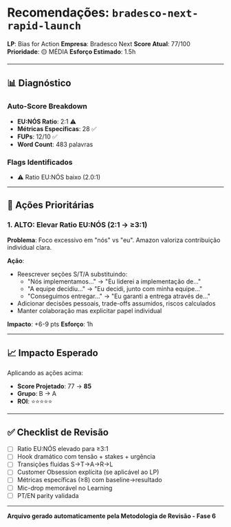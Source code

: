 # Recomendações: `bradesco-next-rapid-launch`

**LP**: Bias for Action
**Empresa**: Bradesco Next
**Score Atual**: 77/100
**Prioridade**: 🟡 MÉDIA
**Esforço Estimado**: 1.5h

---

## 📊 Diagnóstico

### Auto-Score Breakdown
- **EU:NÓS Ratio**: 2:1 ⚠️
- **Métricas Específicas**: 28 ✅
- **FUPs**: 12/10 ✅
- **Word Count**: 483 palavras

### Flags Identificados
- ⚠️ Ratio EU:NÓS baixo (2.0:1)

---

## 🎯 Ações Prioritárias


### 1. ALTO: Elevar Ratio EU:NÓS (2:1 → ≥3:1)

**Problema**: Foco excessivo em "nós" vs "eu". Amazon valoriza contribuição individual clara.

**Ação**:
- Reescrever seções S/T/A substituindo:
  - "Nós implementamos..." → "Eu liderei a implementação de..."
  - "A equipe decidiu..." → "Eu decidi, junto com minha equipe..."
  - "Conseguimos entregar..." → "Eu garanti a entrega através de..."
- Adicionar decisões pessoais, trade-offs assumidos, riscos calculados
- Manter colaboração mas explicitar papel individual

**Impacto**: +6-9 pts
**Esforço**: 1h


---

## 📈 Impacto Esperado

Aplicando as ações acima:
- **Score Projetado**: 77 → **85**
- **Grupo**: B → A
- **ROI**: ⭐⭐⭐⭐⭐

---

## ✅ Checklist de Revisão

- [ ] Ratio EU:NÓS elevado para ≥3:1
- [ ] Hook dramático com tensão + stakes + urgência
- [ ] Transições fluidas S→T→A→R→L
- [ ] Customer Obsession explícita (se aplicável ao LP)
- [ ] Métricas específicas (≥8) com baseline→resultado
- [ ] Mic-drop memorável no Learning
- [ ] PT/EN parity validada

---

**Arquivo gerado automaticamente pela Metodologia de Revisão - Fase 6**
